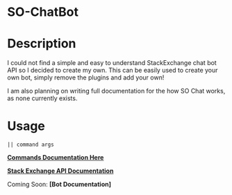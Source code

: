 # SO-ChatBot
# Description

I could not find a simple and easy to understand StackExchange chat bot API so I decided to create my own. This can be easily used to create your own bot, simply remove the plugins and add your own!

I am also planning on writing full documentation for the how SO Chat works, as none currently exists. 

# Usage
```
|| command args 
```

**[Commands Documentation Here](https://github.com/jbis9051/SO-ChatBot/blob/master/docs/COMMANDS.md)**

**[Stack Exchange API Documentation](https://github.com/jbis9051/SO-ChatBot/blob/master/docs/CHAT_API.md)**

Coming Soon: **[Bot Documentation]**
